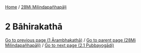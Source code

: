 
[Home](/) / [28Mi Milindapañhapāḷi](../28Mi.md)

# 2 Bāhirakathā


[Go to previous page (1 Ārambhakathā)](1.md) / [Go to parent page (28Mi Milindapañhapāḷi)](0.md) / [Go to next page (2.1 Pubbayogādi)](2/2.1.md)


